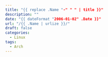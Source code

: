 ```yaml
---
title: "{{ replace .Name "-" " " | title }}"
description: ""
date: "{{ dateFormat "2006-01-02" .Date }}"
url: "/{{ .Name | urlize }}/"
draft: false
categories: 
  - Linux
tags:
  - Arch 
---
```


